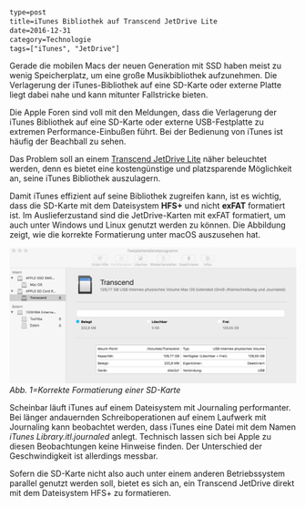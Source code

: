 ~~~~~~
type=post
title=iTunes Bibliothek auf Transcend JetDrive Lite
date=2016-12-31
category=Technologie
tags=["iTunes", "JetDrive"]
~~~~~~
Gerade die mobilen Macs der neuen Generation mit SSD haben meist zu wenig Speicherplatz, um
eine große Musikbibliothek aufzunehmen. Die Verlagerung der iTunes-Bibliothek auf eine SD-Karte
oder externe Platte liegt dabei nahe und kann mitunter Fallstricke bieten.

<!--more-->

Die Apple Foren sind voll mit den Meldungen, dass die Verlagerung der iTunes Bibliothek auf
eine SD-Karte oder externe USB-Festplatte zu extremen Performance-Einbußen führt. Bei der
Bedienung von iTunes ist häufig der Beachball zu sehen.

Das Problem soll an einem [Transcend JetDrive Lite](https://de.transcend-info.com/apple/jetdrivelite/) 
näher beleuchtet werden, denn es bietet eine kostengünstige und platzsparende Möglichkeit an, 
seine iTunes Bibliothek auszulagern.

Damit iTunes effizient auf seine Bibliothek zugreifen kann, ist es wichtig, dass die
SD-Karte mit dem Dateisystem **HFS+** und nicht **exFAT** formatiert ist. 
Im Auslieferzustand sind die JetDrive-Karten mit exFAT formatiert, um auch unter Windows 
und Linux genutzt werden zu können. Die Abbildung zeigt, wie die korrekte Formatierung unter 
macOS auszusehen hat.

![Korrekte Formatierung einer SD-Karte](/src/jbake/assets/images/hdd-transcend.png "Korrekte Formatierung einer SD-Karte")
_Abb. 1=Korrekte Formatierung einer SD-Karte_


Scheinbar läuft iTunes auf einem Dateisystem mit Journaling performanter. Bei länger
andauernden Schreiboperationen auf einem Laufwerk mit Journaling kann beobachtet werden,
dass iTunes eine Datei mit dem Namen _iTunes Library.itl.journaled_ anlegt. Technisch
lassen sich bei Apple zu diesen Beobachtungen keine Hinweise finden. Der Unterschied der
Geschwindigkeit ist allerdings messbar.

Sofern die SD-Karte nicht also auch unter einem anderen Betriebssystem parallel genutzt
werden soll, bietet es sich an, ein Transcend JetDrive direkt mit dem Dateisystem HFS+
zu formatieren.
